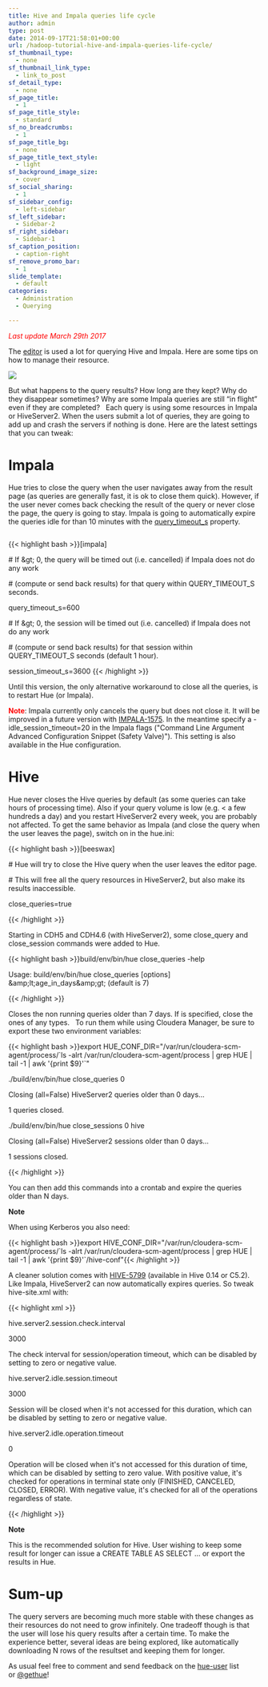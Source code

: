 ```yaml
---
title: Hive and Impala queries life cycle
author: admin
type: post
date: 2014-09-17T21:58:01+00:00
url: /hadoop-tutorial-hive-and-impala-queries-life-cycle/
sf_thumbnail_type:
  - none
sf_thumbnail_link_type:
  - link_to_post
sf_detail_type:
  - none
sf_page_title:
  - 1
sf_page_title_style:
  - standard
sf_no_breadcrumbs:
  - 1
sf_page_title_bg:
  - none
sf_page_title_text_style:
  - light
sf_background_image_size:
  - cover
sf_social_sharing:
  - 1
sf_sidebar_config:
  - left-sidebar
sf_left_sidebar:
  - Sidebar-2
sf_right_sidebar:
  - Sidebar-1
sf_caption_position:
  - caption-right
sf_remove_promo_bar:
  - 1
slide_template:
  - default
categories:
  - Administration
  - Querying

---
```

<span style="color: #ff0000;"><em>Last update March 29th 2017</em></span>

The [editor][1] is used a lot for querying Hive and Impala. Here are some tips on how to manage their resource.

[<img src="https://cdn.gethue.com/uploads/2014/03/sql-editor-1024x535.png" />][2]

But what happens to the query results? How long are they kept? Why do they disappear sometimes? Why are some Impala queries are still “in flight” even if they are completed?   Each query is using some resources in Impala or HiveServer2. When the users submit a lot of queries, they are going to add up and crash the servers if nothing is done. Here are the latest settings that you can tweak:

# Impala

Hue tries to close the query when the user navigates away from the result page (as queries are generally fast, it is ok to close them quick). However, if the user never comes back checking the result of the query or never close the page, the query is going to stay. Impala is going to automatically expire the queries idle for than 10 minutes with the [query_timeout_s][3] property.

<pre></pre>

{{< highlight bash >}}[impala]

\# If &amp;gt; 0, the query will be timed out (i.e. cancelled) if Impala does not do any work

\# (compute or send back results) for that query within QUERY_TIMEOUT_S seconds.

query_timeout_s=600

\# If &amp;gt; 0, the session will be timed out (i.e. cancelled) if Impala does not do any work

\# (compute or send back results) for that session within QUERY_TIMEOUT_S seconds (default 1 hour).

session_timeout_s=3600 {{< /highlight >}}

Until this version, the only alternative workaround to close all the queries, is to restart Hue (or Impala).

**<span style="color: #ff0000;">Note</span>**: Impala currently only cancels the query but does not close it. It will be improved in a future version with [IMPALA-1575][4]. In the meantime specify a -idle_session_timeout=20 in the Impala flags ("Command Line Argument Advanced Configuration Snippet (Safety Valve)"). This setting is also available in the Hue configuration.

# Hive

Hue never closes the Hive queries by default (as some queries can take hours of processing time). Also if your query volume is low (e.g. < a few hundreds a day) and you restart HiveServer2 every week, you are probably not affected. To get the same behavior as Impala (and close the query when the user leaves the page), switch on in the hue.ini:

{{< highlight bash >}}[beeswax]

\# Hue will try to close the Hive query when the user leaves the editor page.

\# This will free all the query resources in HiveServer2, but also make its results inaccessible.

close_queries=true

{{< /highlight >}}

Starting in CDH5 and CDH4.6 (with HiveServer2), some close_query and close_session commands were added to Hue.

{{< highlight bash >}}build/env/bin/hue close_queries -help

Usage: build/env/bin/hue close_queries [options] &amp;amp;lt;age_in_days&amp;amp;gt; (default is 7)

{{< /highlight >}}

Closes the non running queries older than 7 days. If <all> is specified, close the ones of any types.   To run them while using Cloudera Manager, be sure to export these two environment variables:

{{< highlight bash >}}export HUE_CONF_DIR="/var/run/cloudera-scm-agent/process/\`ls -alrt /var/run/cloudera-scm-agent/process | grep HUE | tail -1 | awk '{print $9}'\`"

./build/env/bin/hue close_queries 0

Closing (all=False) HiveServer2 queries older than 0 days...

1 queries closed.

./build/env/bin/hue close_sessions 0 hive

Closing (all=False) HiveServer2 sessions older than 0 days...

1 sessions closed.

{{< /highlight >}}

You can then add this commands into a crontab and expire the queries older than N days.

**Note**

When using Kerberos you also need:

{{< highlight bash >}}export HIVE_CONF_DIR="/var/run/cloudera-scm-agent/process/\`ls -alrt /var/run/cloudera-scm-agent/process | grep HUE | tail -1 | awk '{print $9}'\`/hive-conf"{{< /highlight >}}

A cleaner solution comes with [HIVE-5799][5] (available in Hive 0.14 or C5.2). Like Impala, HiveServer2 can now automatically expires queries. So tweak hive-site.xml with:

{{< highlight xml >}}<property>

<name>hive.server2.session.check.interval</name>

<value>3000</value>

<description>The check interval for session/operation timeout, which can be disabled by setting to zero or negative value.</description>

</property>

<property>

<name>hive.server2.idle.session.timeout</name>

<value>3000</value>

<description>Session will be closed when it's not accessed for this duration, which can be disabled by setting to zero or negative value.</description>

</property>

<property>

<name>hive.server2.idle.operation.timeout</name>

<value>0</value>

<description>Operation will be closed when it's not accessed for this duration of time, which can be disabled by setting to zero value. With positive value, it's checked for operations in terminal state only (FINISHED, CANCELED, CLOSED, ERROR). With negative value, it's checked for all of the operations regardless of state.</description>

</property>

{{< /highlight >}}

**Note**

This is the recommended solution for Hive. User wishing to keep some result for longer can issue a CREATE TABLE AS SELECT … or export the results in Hue.

# Sum-up

The query servers are becoming much more stable with these changes as their resources do not need to grow infinitely. One tradeoff though is that the user will lose his query results after a certain time. To make the experience better, several ideas are being explored, like automatically downloading N rows of the resultset and keeping them for longer.

As usual feel free to comment and send feedback on the [hue-user][6] list or [@gethue][7]!

 [1]: https://gethue.com/sql-editor/
 [2]: https://cdn.gethue.com/uploads/2014/03/sql-editor.png
 [3]: https://github.com/cloudera/hue/blob/master/desktop/conf.dist/hue.ini#L818
 [4]: https://issues.cloudera.org/browse/IMPALA-1575
 [5]: https://issues.apache.org/jira/browse/HIVE-5799
 [6]: http://groups.google.com/a/cloudera.org/group/hue-user
 [7]: https://twitter.com/gethue
